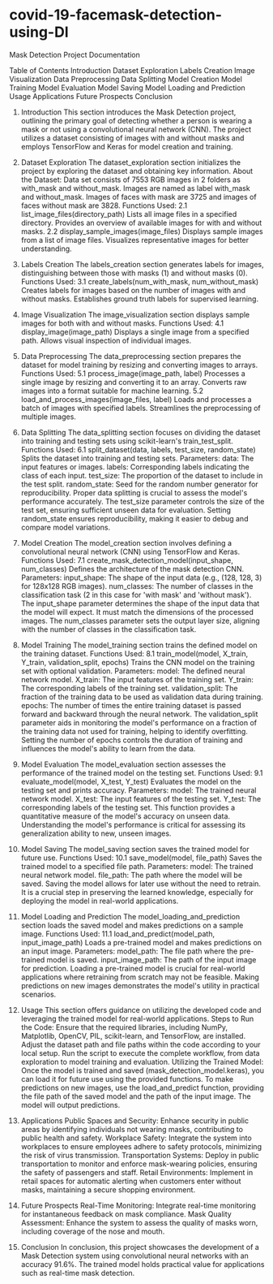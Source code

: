 # covid-19-facemask-detection-using-Dl

Mask Detection Project Documentation

Table of Contents
Introduction
Dataset Exploration
Labels Creation
Image Visualization
Data Preprocessing
Data Splitting
Model Creation
Model Training
Model Evaluation
Model Saving
Model Loading and Prediction
Usage
Applications
Future Prospects
Conclusion






1. Introduction
This section introduces the Mask Detection project, outlining the primary goal of detecting whether a person is wearing a mask or not using a convolutional neural network (CNN). The project utilizes a dataset consisting of images with and without masks and employs TensorFlow and Keras for model creation and training.
2. Dataset Exploration
The dataset_exploration section initializes the project by exploring the dataset and obtaining key information.
About the Dataset:
Data set consists of 7553 RGB images in 2 folders as with_mask and without_mask. Images are named as label with_mask and without_mask. Images of faces with mask are 3725 and images of faces without mask are 3828.
Functions Used:
2.1 list_image_files(directory_path)
Lists all image files in a specified directory.
Provides an overview of available images for with and without masks.
2.2 display_sample_images(image_files)
Displays sample images from a list of image files.
Visualizes representative images for better understanding.
3. Labels Creation
The labels_creation section generates labels for images, distinguishing between those with masks (1) and without masks (0).
Functions Used:
3.1 create_labels(num_with_mask, num_without_mask)
Creates labels for images based on the number of images with and without masks.
Establishes ground truth labels for supervised learning.
4. Image Visualization
The image_visualization section displays sample images for both with and without masks.
Functions Used:
4.1 display_image(image_path)
Displays a single image from a specified path.
Allows visual inspection of individual images.
5. Data Preprocessing
The data_preprocessing section prepares the dataset for model training by resizing and converting images to arrays.
Functions Used:
5.1 process_image(image_path, label)
Processes a single image by resizing and converting it to an array.
Converts raw images into a format suitable for machine learning.
5.2 load_and_process_images(image_files, label)
Loads and processes a batch of images with specified labels.
Streamlines the preprocessing of multiple images.
6. Data Splitting
The data_splitting section focuses on dividing the dataset into training and testing sets using scikit-learn's train_test_split.
Functions Used:
6.1 split_dataset(data, labels, test_size, random_state)
Splits the dataset into training and testing sets.
Parameters:
data: The input features or images.
labels: Corresponding labels indicating the class of each input.
test_size: The proportion of the dataset to include in the test split.
random_state: Seed for the random number generator for reproducibility.
Proper data splitting is crucial to assess the model's performance accurately. The test_size parameter controls the size of the test set, ensuring sufficient unseen data for evaluation. Setting random_state ensures reproducibility, making it easier to debug and compare model variations.
7. Model Creation
The model_creation section involves defining a convolutional neural network (CNN) using TensorFlow and Keras.
Functions Used:
7.1 create_mask_detection_model(input_shape, num_classes)
Defines the architecture of the mask detection CNN.
Parameters:
input_shape: The shape of the input data (e.g., (128, 128, 3) for 128x128 RGB images).
num_classes: The number of classes in the classification task (2 in this case for 'with mask' and 'without mask').
The input_shape parameter determines the shape of the input data that the model will expect. It must match the dimensions of the processed images. The num_classes parameter sets the output layer size, aligning with the number of classes in the classification task.
8. Model Training
The model_training section trains the defined model on the training dataset.
Functions Used:
8.1 train_model(model, X_train, Y_train, validation_split, epochs)
Trains the CNN model on the training set with optional validation.
Parameters:
model: The defined neural network model.
X_train: The input features of the training set.
Y_train: The corresponding labels of the training set.
validation_split: The fraction of the training data to be used as validation data during training.
epochs: The number of times the entire training dataset is passed forward and backward through the neural network.
The validation_split parameter aids in monitoring the model's performance on a fraction of the training data not used for training, helping to identify overfitting. Setting the number of epochs controls the duration of training and influences the model's ability to learn from the data.
9. Model Evaluation
The model_evaluation section assesses the performance of the trained model on the testing set.
Functions Used:
9.1 evaluate_model(model, X_test, Y_test)
Evaluates the model on the testing set and prints accuracy.
Parameters:
model: The trained neural network model.
X_test: The input features of the testing set.
Y_test: The corresponding labels of the testing set.
This function provides a quantitative measure of the model's accuracy on unseen data. Understanding the model's performance is critical for assessing its generalization ability to new, unseen images.

10. Model Saving
The model_saving section saves the trained model for future use.
Functions Used:
10.1 save_model(model, file_path)
Saves the trained model to a specified file path.
Parameters:
model: The trained neural network model.
file_path: The path where the model will be saved.
Saving the model allows for later use without the need to retrain. It is a crucial step in preserving the learned knowledge, especially for deploying the model in real-world applications.
11. Model Loading and Prediction
The model_loading_and_prediction section loads the saved model and makes predictions on a sample image.
Functions Used:
11.1 load_and_predict(model_path, input_image_path)
Loads a pre-trained model and makes predictions on an input image.
Parameters:
model_path: The file path where the pre-trained model is saved.
input_image_path: The path of the input image for prediction.
Loading a pre-trained model is crucial for real-world applications where retraining from scratch may not be feasible. Making predictions on new images demonstrates the model's utility in practical scenarios.


12. Usage
This section offers guidance on utilizing the developed code and leveraging the trained model for real-world applications.
Steps to Run the Code:
Ensure that the required libraries, including NumPy, Matplotlib, OpenCV, PIL, scikit-learn, and TensorFlow, are installed.
Adjust the dataset path and file paths within the code according to your local setup.
Run the script to execute the complete workflow, from data exploration to model training and evaluation.
Utilizing the Trained Model:
Once the model is trained and saved (mask_detection_model.keras), you can load it for future use using the provided functions.
To make predictions on new images, use the load_and_predict function, providing the file path of the saved model and the path of the input image.
The model will output predictions.
13. Applications
Public Spaces and Security: Enhance security in public areas by identifying individuals not wearing masks, contributing to public health and safety.
Workplace Safety: Integrate the system into workplaces to ensure employees adhere to safety protocols, minimizing the risk of virus transmission.
Transportation Systems: Deploy in public transportation to monitor and enforce mask-wearing policies, ensuring the safety of passengers and staff.
Retail Environments: Implement in retail spaces for automatic alerting when customers enter without masks, maintaining a secure shopping environment.
14. Future Prospects
Real-Time Monitoring: Integrate real-time monitoring for instantaneous feedback on mask compliance.
Mask Quality Assessment: Enhance the system to assess the quality of masks worn, including coverage of the nose and mouth.
15. Conclusion
In conclusion, this project showcases the development of a Mask Detection system using convolutional neural networks with an accuracy 91.6%.
The trained model holds practical value for applications such as real-time mask detection.

